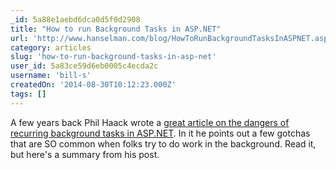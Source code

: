 ```yaml
---
_id: 5a88e1aebd6dca0d5f0d2908
title: "How to run Background Tasks in ASP.NET"
url: 'http://www.hanselman.com/blog/HowToRunBackgroundTasksInASPNET.aspx'
category: articles
slug: 'how-to-run-background-tasks-in-asp-net'
user_id: 5a83ce59d6eb0005c4ecda2c
username: 'bill-s'
createdOn: '2014-08-30T10:12:23.000Z'
tags: []
---
```


A few years back Phil Haack wrote a <a href="http://haacked.com/archive/2011/10/16/the-dangers-of-implementing-recurring-background-tasks-in-asp-net.aspx/">great article on the dangers of recurring background tasks in ASP.NET</a>. In it he points out a few gotchas that are SO common when folks try to do work in the background. Read it, but here's a summary from his post.
